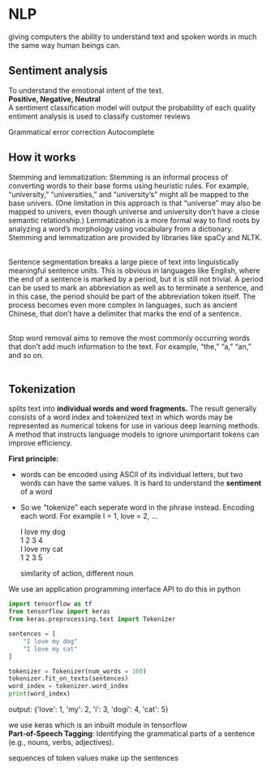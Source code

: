 # NLP
giving computers the ability to understand text and spoken words in much the same way human beings can.

## Sentiment analysis
To understand the emotional intent of the text.<br>
**Positive, Negative, Neutral**<br>
A sentiment classification model will output the probability of each quality<br>
 entiment analysis is used to classify customer reviews


Grammatical error correction
Autocomplete 


## How it works
Stemming and lemmatization: Stemming is an informal process of converting words to their base forms using heuristic rules. For example, “university,” “universities,” and “university’s” might all be mapped to the base univers. (One limitation in this approach is that “universe” may also be mapped to univers, even though universe and university don’t have a close semantic relationship.) Lemmatization is a more formal way to find roots by analyzing a word’s morphology using vocabulary from a dictionary. Stemming and lemmatization are provided by libraries like spaCy and NLTK. <br><br>

Sentence segmentation breaks a large piece of text into linguistically meaningful sentence units. This is obvious in languages like English, where the end of a sentence is marked by a period, but it is still not trivial. A period can be used to mark an abbreviation as well as to terminate a sentence, and in this case, the period should be part of the abbreviation token itself. The process becomes even more complex in languages, such as ancient Chinese, that don’t have a delimiter that marks the end of a sentence. <br><br>

Stop word removal aims to remove the most commonly occurring words that don’t add much information to the text. For example, “the,” “a,” “an,” and so on.<br><br>



## Tokenization
splits text into **individual words and word fragments.** The result generally consists of a word index and tokenized text in which words may be represented as numerical tokens for use in various deep learning methods. A method that instructs language models to ignore unimportant tokens can improve efficiency. 

 **First principle:**
- words can be encoded using ASCII of its individual letters, but two words can have the same values. It is hard to understand the **sentiment** of a word
- So we "tokenize" each seperate word in the phrase instead. Encoding each word. For example I = 1, love = 2, ...

  I love my dog<br>
  1 2 3 4<br>
  I love my cat<br>
  1 2 3 5<br>

  similarity of action, different noun

We use an application programming interface API to do this in python

```py
import tensorflow as tf 
from tensorflow import keras
from keras.preprocessing.text import Tokenizer

sentences = [
    "I love my dog"
    "I love my cat"
]

tokenizer = Tokenizer(num_words = 100)
tokenizer.fit_on_texts(sentences)
word_index = tokenizer.word_index
print(word_index)
```
output: {'love': 1, 'my': 2, 'i': 3, 'dogi': 4, 'cat': 5}

we use keras which is an inbuilt module in tensorflow<br>
**Part-of-Speech Tagging**: Identifying the grammatical parts of a sentence (e.g., nouns, verbs, adjectives).

sequences of token values make up the sentences
